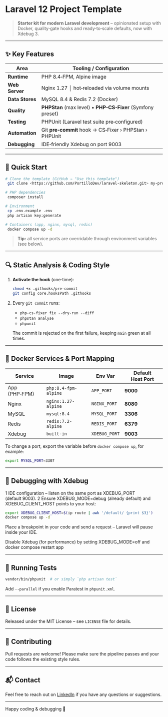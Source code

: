 # Laravel 12 Project Template

> **Starter kit for modern Laravel development** – opinionated setup with Docker, quality‑gate hooks and ready‑to‑scale defaults, now with Xdebug 3.

---

## ✨ Key Features

| Area            | Tooling / Configuration                                     |
| --------------- | ----------------------------------------------------------- |
| **Runtime**     | PHP 8.4‑FPM, Alpine image                                   |
| **Web Server**  | Nginx 1.27 │ hot‑reloaded via volume mounts                 |
| **Data Stores** | MySQL 8.4 & Redis 7.2 (Docker)                              |
| **Quality**     | **PHPStan** (max level) • **PHP‑CS‑Fixer** (Symfony preset) |
| **Testing**     | PHPUnit (Laravel test suite pre‑configured)                 |
| **Automation**  | Git **pre‑commit** hook → CS‑Fixer › PHPStan › PHPUnit      |
| **Debugging**   | IDE‑friendly Xdebug on port 9003                            |

---

## 🚀 Quick Start

```bash
# Clone the template (GitHub → "Use this template")
 git clone <https://github.com/PortilloDev/laravel-skeleton.git> my‑project && cd my‑project

# PHP dependencies
 composer install

# Environment
 cp .env.example .env
 php artisan key:generate

# Containers (app, nginx, mysql, redis)
 docker compose up -d
```

> **Tip:** all service ports are overridable through environment variables (see below).

---

## 🔍 Static Analysis & Coding Style

1. **Activate the hook** (one‑time):

   ```bash
   chmod +x .githooks/pre-commit
   git config core.hooksPath .githooks
   ```
2. Every `git commit` runs:

   * `php-cs-fixer fix --dry-run --diff`
   * `phpstan analyse`
   * `phpunit`

   The commit is rejected on the first failure, keeping `main` green at all times.

---

## 🐳 Docker Services & Port Mapping

| Service       | Image                | Env Var      | Default Host Port |
| ------------- | -------------------- | ------------ | ----------------- |
| App (PHP‑FPM) | `php:8.4-fpm-alpine` | `APP_PORT`   | **9000**          |
| Nginx         | `nginx:1.27-alpine`  | `NGINX_PORT` | **8080**          |
| MySQL         | `mysql:8.4`          | `MYSQL_PORT` | **3306**          |
| Redis         | `redis:7.2-alpine`   | `REDIS_PORT` | **6379**          |
| Xdebug        | `built‑in`           | `XDEBUG_PORT`| **9003**          |

To change a port, export the variable before `docker compose up`, for example:

```bash
export MYSQL_PORT=3307
```
---

## 🐞 Debugging with Xdebug
1 IDE configuration – listen on the same port as XDEBUG_PORT (default 9003).
2 Ensure XDEBUG_MODE=debug (already default) and XDEBUG_CLIENT_HOST points to your host:
```bash
export XDEBUG_CLIENT_HOST=$(ip route | awk '/default/ {print $3}')
docker compose up -d
```
Place a breakpoint in your code and send a request – Laravel will pause inside your IDE.

Disable Xdebug (for performance) by setting XDEBUG_MODE=off and docker compose restart app

---

## 🧪 Running Tests

```bash
vendor/bin/phpunit  # or simply `php artisan test`
```

Add `--parallel` if you enable Paratest in `phpunit.xml`.

---

## 📜 License

Released under the MIT License – see `LICENSE` file for details.

---

## 🤝 Contributing

Pull requests are welcome! Please make sure the pipeline passes and your code follows the existing style rules.

---

## 📬 Contact

Feel free to reach out on [LinkedIn](https://www.linkedin.com/in/ivan-portillo-perez) if you have any questions or suggestions.

---

Happy coding & debugging 🎉
